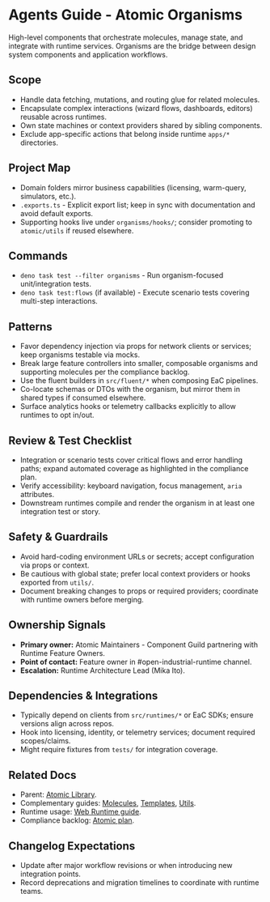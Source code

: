 # Agents Guide - Atomic Organisms

High-level components that orchestrate molecules, manage state, and integrate with runtime services. Organisms are the bridge between design system components and application workflows.

## Scope

- Handle data fetching, mutations, and routing glue for related molecules.
- Encapsulate complex interactions (wizard flows, dashboards, editors) reusable across runtimes.
- Own state machines or context providers shared by sibling components.
- Exclude app-specific actions that belong inside runtime `apps/*` directories.

## Project Map

- Domain folders mirror business capabilities (licensing, warm-query, simulators, etc.).
- `.exports.ts` - Explicit export list; keep in sync with documentation and avoid default exports.
- Supporting hooks live under `organisms/hooks/`; consider promoting to `atomic/utils` if reused elsewhere.

## Commands

- `deno task test --filter organisms` - Run organism-focused unit/integration tests.
- `deno task test:flows` (if available) - Execute scenario tests covering multi-step interactions.

## Patterns

- Favor dependency injection via props for network clients or services; keep organisms testable via mocks.
- Break large feature controllers into smaller, composable organisms and supporting molecules per the compliance backlog.
- Use the fluent builders in `src/fluent/*` when composing EaC pipelines.
- Co-locate schemas or DTOs with the organism, but mirror them in shared types if consumed elsewhere.
- Surface analytics hooks or telemetry callbacks explicitly to allow runtimes to opt in/out.

## Review & Test Checklist

- Integration or scenario tests cover critical flows and error handling paths; expand automated coverage as highlighted in the compliance plan.
- Verify accessibility: keyboard navigation, focus management, `aria` attributes.
- Downstream runtimes compile and render the organism in at least one integration test or story.

## Safety & Guardrails

- Avoid hard-coding environment URLs or secrets; accept configuration via props or context.
- Be cautious with global state; prefer local context providers or hooks exported from `utils/`.
- Document breaking changes to props or required providers; coordinate with runtime owners before merging.

## Ownership Signals

- **Primary owner:** Atomic Maintainers - Component Guild partnering with Runtime Feature Owners.
- **Point of contact:** Feature owner in #open-industrial-runtime channel.
- **Escalation:** Runtime Architecture Lead (Mika Ito).

## Dependencies & Integrations

- Typically depend on clients from `src/runtimes/*` or EaC SDKs; ensure versions align across repos.
- Hook into licensing, identity, or telemetry services; document required scopes/claims.
- Might require fixtures from `tests/` for integration coverage.

## Related Docs

- Parent: [Atomic Library](../Agents.md).
- Complementary guides: [Molecules](../molecules/Agents.md), [Templates](../templates/Agents.md), [Utils](../utils/Agents.md).
- Runtime usage: [Web Runtime guide](../../open-industrial-web-runtime/AGENTS.md).
- Compliance backlog: [Atomic plan](../../Atomic.plan.md).

## Changelog Expectations

- Update after major workflow revisions or when introducing new integration points.
- Record deprecations and migration timelines to coordinate with runtime teams.
